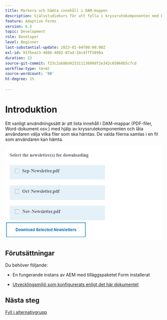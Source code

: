 ```yaml
---
title: Markera och hämta innehåll i DAM-mappen
description: Självstudiekurs för att fylla i kryssrutekomponenten med DAM-mappinnehåll och tillåta användaren att hämta valt innehåll.
feature: Adaptive Forms
version: 6.5
topic: Development
role: Developer
level: Beginner
last-substantial-update: 2023-01-04T00:00:00Z
exl-id: 91fbea23-4886-4892-87ad-1bc4fff5896a
duration: 22
source-git-commit: f23c2ab86d42531113690df2e342c65060b5c7cd
workflow-type: tm+mt
source-wordcount: '98'
ht-degree: 1%

---
```


# Introduktion

Ett vanligt användningssätt är att lista innehåll i DAM-mappar (PDF-filer, Word-dokument osv.) med hjälp av kryssrutekomponenten och låta användaren välja vilka filer som ska hämtas. De valda filerna samlas i en fil som användaren kan hämta.

![use-case](assets/newsletters-download1.png)

## Förutsättningar

Du behöver följande:

* En fungerande instans av AEM med tilläggspaketet Form installerat

* [Utvecklingsmiljö som konfigurerats enligt det här dokumentet](https://experienceleague.adobe.com/docs/experience-manager-learn/forms/creating-your-first-osgi-bundle/create-your-first-osgi-bundle.html)

## Nästa steg

[Fyll i alternativgrupp](./populating-choice-group-with-dam-folder-content.md)
